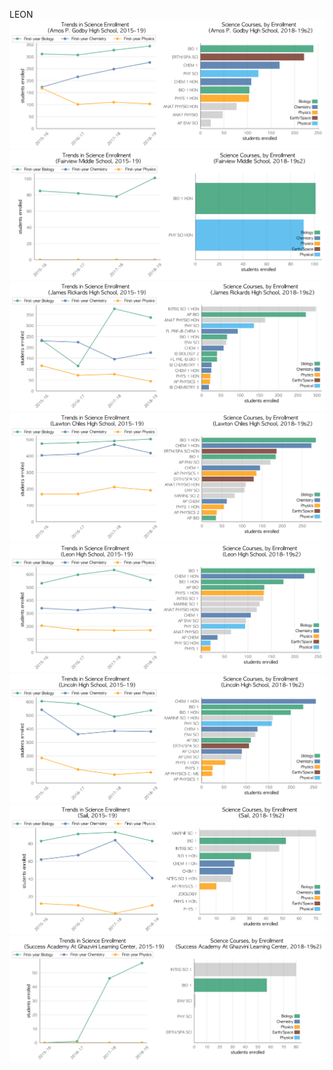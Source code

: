 LEON
![](../School_plots/LEON/AMOS_P_GOD.png)
![](../School_plots/LEON/FAIRVIEW.png)
![](../School_plots/LEON/JAMES_RICK.png)
![](../School_plots/LEON/LAWTON_CHI.png)
![](../School_plots/LEON/LEON.png)
![](../School_plots/LEON/LINCOLN.png)
![](../School_plots/LEON/SAIL.png)
![](../School_plots/LEON/SUCCESS_AC.png)
